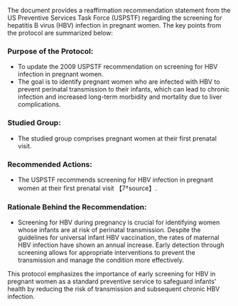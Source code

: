 The document provides a reaffirmation recommendation statement from the US Preventive Services Task Force (USPSTF) regarding the screening for hepatitis B virus (HBV) infection in pregnant women. The key points from the protocol are summarized below:

### Purpose of the Protocol:
- To update the 2009 USPSTF recommendation on screening for HBV infection in pregnant women.
- The goal is to identify pregnant women who are infected with HBV to prevent perinatal transmission to their infants, which can lead to chronic infection and increased long-term morbidity and mortality due to liver complications.

### Studied Group:
- The studied group comprises pregnant women at their first prenatal visit.

### Recommended Actions:
- The USPSTF recommends screening for HBV infection in pregnant women at their first prenatal visit
【7†source】.
  
### Rationale Behind the Recommendation:
- Screening for HBV during pregnancy is crucial for identifying women whose infants are at risk of perinatal transmission. Despite the guidelines for universal infant HBV vaccination, the rates of maternal HBV infection have shown an annual increase. Early detection through screening allows for appropriate interventions to prevent the transmission and manage the condition more effectively.

This protocol emphasizes the importance of early screening for HBV in pregnant women as a standard preventive service to safeguard infants' health by reducing the risk of transmission and subsequent chronic HBV infection.